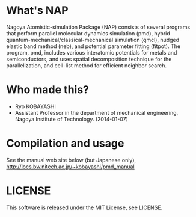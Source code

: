 # What's NAP
Nagoya Atomistic-simulation Package (NAP) consists of several programs that perform parallel molecular dynamics simulation (pmd),
hybrid quantum-mechanical/classical-mechanical simulation (qmcl), nudged elastic band method (neb),
and potential parameter fitting (fitpot).
The program, pmd, includes various interatomic potentials for metals and semiconductors,
and uses spatial decomposition technique for the parallelization, and cell-list method for efficient neighbor search.

# Who made this?
* Ryo KOBAYASHI
* Assistant Professor in the department of mechanical engineering, Nagoya Institute of Technology. (2014-01-07)

# Compilation and usage
See the manual web site below (but Japanese only),
http://locs.bw.nitech.ac.jp/~kobayashi/pmd_manual

# LICENSE
This software is released under the MIT License, see LICENSE.
